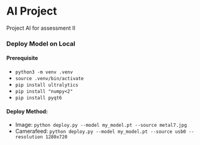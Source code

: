 # AI Project
Project AI for assessment II

### Deploy Model on Local
#### Prerequisite
- `python3 -m venv .venv`
- `source .venv/bin/activate`
- `pip install ultralytics`
- `pip install "numpy<2"`
- `pip install pyqt6`

#### Deploy Method:
- Image: `python deploy.py --model my_model.pt --source metal7.jpg`
- Camerafeed: `python deploy.py --model my_model.pt --source usb0 --resolution 1280x720`